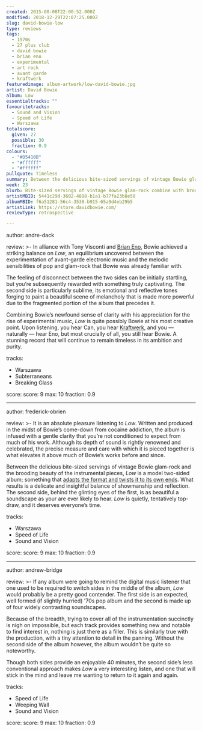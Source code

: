 ```yaml
---
created: 2015-08-08T22:00:52.000Z
modified: 2018-12-29T22:07:25.000Z
slug: david-bowie-low
type: reviews
tags:
  - 1970s
  - 27 plus club
  - david bowie
  - brian eno
  - experimental
  - art rock
  - avant garde
  - kraftwerk
featuredimage: album-artwork/low-david-bowie.jpg
artist: David Bowie
album: Low
essentialtracks: ""
favouritetracks:
  - Sound and Vision
  - Speed of Life
  - Warszawa
totalscore:
  given: 27
  possible: 30
  fraction: 0.9
colours:
  - "#D5410B"
  - "#ffffff"
  - "#ffffff"
pullquote: Timeless
summary: Between the delicious bite-sized servings of vintage Bowie glam-rock and the brooding beauty of the instrumental pieces, Low is a model two-sided album; something that adapts the format and twists it to its own ends. What results is a delicate and insightful balance of showmanship and reflection.
week: 23
blurb: Bite-sized servings of vintage Bowie glam-rock combine with brooding instrumental soundscapes to make Low a truly special album.
artistMBID: 5441c29d-3602-4898-b1a1-b77fa23b8e50
albumMBID: f6a51281-56c4-3538-b915-65a9d4eb29b5
artistLink: https://store.davidbowie.com/
reviewType: retrospective

---
```

author: andre-dack

review: >-
  In alliance with Tony Visconti and [Brian Eno](/reviews/brian-eno-ambient-1-music-for-airports/), Bowie achieved a striking balance on *Low*, an equilibrium uncovered between the experimentation of avant-garde electronic music and the melodic sensibilities of pop and glam-rock that Bowie was already familiar with. 
  
  The feeling of disconnect between the two sides can be initially startling, but you’re subsequently rewarded with something truly captivating. The second side is particularly sublime, its emotional and reflective tones forging to paint a beautiful scene of melancholy that is made more powerful due to the fragmented portion of the album that precedes it. 
  
  Combining Bowie’s newfound sense of clarity with his appreciation for the rise of experimental music, *Low* is quite possibly Bowie at his most creative point. Upon listening, you hear Can, you hear [Kraftwerk](/reviews/kraftwerk-the-man-machine/), and you — naturally — hear Eno, but most crucially of all, you still hear Bowie. A stunning record that will continue to remain timeless in its ambition and purity.

tracks:
  - Warszawa
  - ­Subterraneans
  - ­Breaking Glass

score:
  score: 9
  max: 10
  fraction: 0.9

---
author: frederick-obrien

review: >-
  It is an absolute pleasure listening to *Low*. Written and produced in the midst of Bowie’s come-down from cocaine addiction, the album is infused with a gentle clarity that you’re not conditioned to expect from much of his work. Although its depth of sound is rightly renowned and celebrated, the precise measure and care with which it is pieced together is what elevates it above much of Bowie’s works before and since. 
  
  Between the delicious bite-sized servings of vintage Bowie glam-rock and the brooding beauty of the instrumental pieces, *Low* is a model two-sided album; something that [adapts the format and twists it to its own ends](/articles/beauty-from-circumstance/). What results is a delicate and insightful balance of showmanship and reflection. The second side, behind the glinting eyes of the first, is as beautiful a soundscape as your are ever likely to hear. *Low* is quietly, tentatively top-draw, and it deserves everyone’s time.

tracks:
  - Warszawa
  - ­Speed of Life
  - ­Sound and Vision

score:
  score: 9
  max: 10
  fraction: 0.9

---
author: andrew-bridge

review: >-
  If any album were going to remind the digital music listener that one used to be required to switch sides in the middle of the album, *Low* would probably be a pretty good contender. The first side is an expected, well formed (if slightly hurried) '70s pop album and the second is made up of four widely contrasting soundscapes. 
  
  Because of the breadth, trying to cover all of the instrumentation succinctly is nigh on impossible, but each track provides something new and notable to find interest in, nothing is just there as a filler. This is similarly true with the production, with a tiny attention to detail in the panning. Without the second side of the album however, the album wouldn’t be quite so noteworthy. 
  
  Though both sides provide an enjoyable 40 minutes, the second side’s less conventional approach makes *Low* a very interesting listen, and one that will stick in the mind and leave me wanting to return to it again and again.

tracks:
  - Speed of Life
  - ­Weeping Wall
  - ­Sound and Vision

score:
  score: 9
  max: 10
  fraction: 0.9
